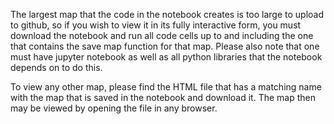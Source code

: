 The largest map that the code in the notebook creates is too large to upload to github, so if you wish to view it in its fully interactive form, you must download the notebook and run all code cells up to and including the one that contains the save map function for that map. Please also note that one must have jupyter notebook as well as all python libraries that the notebook depends on to do this.

To view any other map, please find the HTML file that has a matching name with the map that is saved in the notebook and download it. The map then may be viewed by opening the file in any browser.
